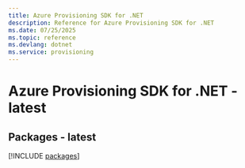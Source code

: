 ```yaml
---
title: Azure Provisioning SDK for .NET
description: Reference for Azure Provisioning SDK for .NET
ms.date: 07/25/2025
ms.topic: reference
ms.devlang: dotnet
ms.service: provisioning
---
```

# Azure Provisioning SDK for .NET - latest
## Packages - latest
[!INCLUDE [packages](provisioning-index.md)]